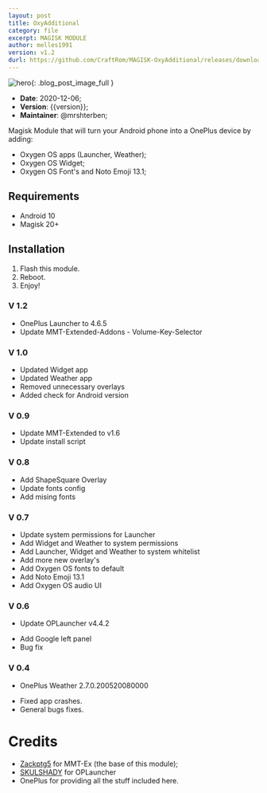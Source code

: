 ```yaml
---
layout: post
title: OxyAdditional
category: file
excerpt: MAGISK MODULE
author: melles1991
version: v1.2
durl: https://github.com/CraftRom/MAGISK-OxyAdditional/releases/download/{{version}}/MAGISK.OxyAdditional_{{version}}.zip
---
```


![hero]({{site.baseurl}}/assets/img/module.png){: .blog_post_image_full }

* **Date**: 2020-12-06;
* **Version**: {{version}};
* **Maintainer**: @mrshterben;

Magisk Module that will turn your Android phone into a OnePlus device by adding:
- Oxygen OS apps (Launcher, Weather);
- Oxygen OS Widget;
- Oxygen OS Font's and Noto Emoji 13.1;

## Requirements
- Android 10
- Magisk 20+

## Installation
1. Flash this module.
2. Reboot.
3. Enjoy!

### V 1.2
* OnePlus Launcher to 4.6.5
* Update MMT-Extended-Addons - Volume-Key-Selector

### V 1.0
* Updated Widget app
* Updated Weather app
* Removed unnecessary overlays
* Added check for Android version

### V 0.9
* Update MMT-Extended to v1.6
* Update install script 

### V 0.8
* Add ShapeSquare Overlay
* Update fonts config
* Add mising fonts

### V 0.7
* Update system permissions for Launcher
* Add Widget and Weather to system permissions
* Add Launcher, Widget and Weather to system whitelist
* Add more new overlay's
* Add Oxygen OS fonts to default
* Add Noto Emoji 13.1
* Add Oxygen OS audio UI

### V 0.6
- Update OPLauncher v4.4.2 
* Add Google left panel
* Bug fix

### V 0.4
- OnePlus Weather 2.7.0.200520080000
* Fixed app crashes.
* General bugs fixes.

# Credits
- [Zackptg5](https://github.com/Zackptg5) for MMT-Ex (the base of this module);
- [SKULSHADY](https://github.com/SKULSHADY) for OPLauncher
- OnePlus for providing all the stuff included here.
